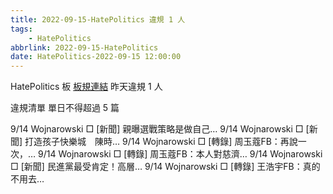 ```yaml
---
title: 2022-09-15-HatePolitics 違規 1 人
tags:
    - HatePolitics
abbrlink: 2022-09-15-HatePolitics
date: HatePolitics-2022-09-15 12:00:00
---
```

HatePolitics 板 [板規連結](https://www.ptt.cc/bbs/HatePolitics/M.1617115262.A.D60.html)
昨天違規 1 人
<!-- more -->

違規清單
單日不得超過 5 篇

9/14 Wojnarowski □ [新聞] 親曝選戰策略是做自己…
9/14 Wojnarowski □ [新聞] 打造孩子快樂城　陳時…
9/14 Wojnarowski □ [轉錄] 周玉蔻FB：再說一次，…
9/14 Wojnarowski □ [轉錄] 周玉蔻FB：本人對慈濟…
9/14 Wojnarowski □ [新聞] 民進黨最受肯定！高層…
9/14 Wojnarowski □ [轉錄] 王浩宇FB：真的不用去…